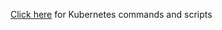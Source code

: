 [Click here](https://github.com/e2eSolutionArchitect/scripts/tree/main/kubernetes) for Kubernetes commands and scripts 

